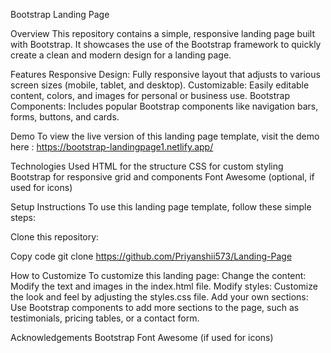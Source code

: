 Bootstrap Landing Page


Overview
This repository contains a simple, responsive landing page built with Bootstrap. It showcases the use of the Bootstrap framework to quickly create a clean and modern design for a landing page.

Features
Responsive Design: Fully responsive layout that adjusts to various screen sizes (mobile, tablet, and desktop).
Customizable: Easily editable content, colors, and images for personal or business use.
Bootstrap Components: Includes popular Bootstrap components like navigation bars, forms, buttons, and cards.


Demo
To view the live version of this landing page template, visit the demo here : https://bootstrap-landingpage1.netlify.app/


Technologies Used
HTML for the structure
CSS for custom styling
Bootstrap for responsive grid and components
Font Awesome (optional, if used for icons)


Setup Instructions
To use this landing page template, follow these simple steps:

Clone this repository:

Copy code
git clone https://github.com/Priyanshii573/Landing-Page


How to Customize
To customize this landing page:
Change the content: Modify the text and images in the index.html file.
Modify styles: Customize the look and feel by adjusting the styles.css file.
Add your own sections: Use Bootstrap components to add more sections to the page, such as testimonials, pricing tables, or a contact form.


Acknowledgements
Bootstrap
Font Awesome (if used for icons)

